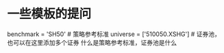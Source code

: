 # 一些模板的提问

benchmark = 'SH50'                   # 策略参考标准
universe = ['510050.XSHG']              # 证券池，也可以在这里添加多个证券
什么是策略参考标准，证券池是什么